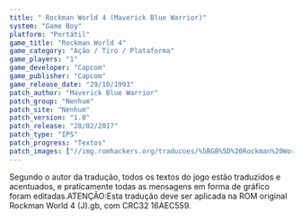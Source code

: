 ```yaml
---
title: " Rockman World 4 (Maverick Blue Warrior)"
system: "Game Boy"
platform: "Portátil"
game_title: "Rockman World 4"
game_category: "Ação / Tiro / Plataforma"
game_players: "1"
game_developer: "Capcom"
game_publisher: "Capcom"
game_release_date: "29/10/1993"
patch_author: "Maverick Blue Warrior"
patch_group: "Nenhum"
patch_site: "Nenhum"
patch_version: "1.0"
patch_release: "28/02/2017"
patch_type: "IPS"
patch_progress: "Textos"
patch_images: ["//img.romhackers.org/traducoes/%5BGB%5D%20Rockman%20World%204%20-%20Maverick%20Blue%20Warrior%20-%201.png","//img.romhackers.org/traducoes/%5BGB%5D%20Rockman%20World%204%20-%20Maverick%20Blue%20Warrior%20-%202.png","//img.romhackers.org/traducoes/%5BGB%5D%20Rockman%20World%204%20-%20Maverick%20Blue%20Warrior%20-%203.png"]
---
```

Segundo o autor da tradução, todos os textos do jogo estão traduzidos e acentuados, e praticamente todas as mensagens em forma de gráfico foram editadas.ATENÇÃO:Esta tradução deve ser aplicada na ROM original Rockman World 4 (J).gb, com CRC32 16AEC559.